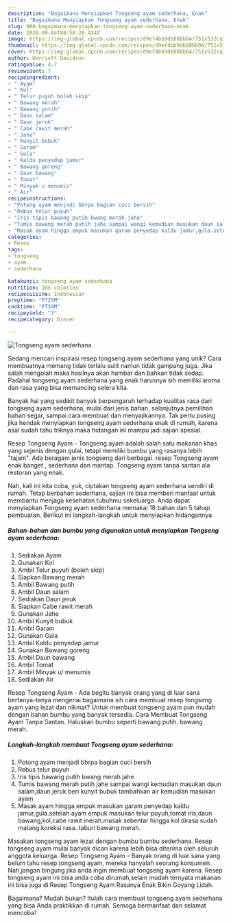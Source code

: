 ```yaml
---
description: "Bagaimana Menyiapkan Tongseng ayam sederhana, Enak"
title: "Bagaimana Menyiapkan Tongseng ayam sederhana, Enak"
slug: 980-bagaimana-menyiapkan-tongseng-ayam-sederhana-enak
date: 2020-09-04T08:58:26.434Z
image: https://img-global.cpcdn.com/recipes/d9ef4bb9db886b04/751x532cq70/tongseng-ayam-sederhana-foto-resep-utama.jpg
thumbnail: https://img-global.cpcdn.com/recipes/d9ef4bb9db886b04/751x532cq70/tongseng-ayam-sederhana-foto-resep-utama.jpg
cover: https://img-global.cpcdn.com/recipes/d9ef4bb9db886b04/751x532cq70/tongseng-ayam-sederhana-foto-resep-utama.jpg
author: Harriett Davidson
ratingvalue: 4.7
reviewcount: 7
recipeingredient:
- " Ayam"
- " Kol"
- " Telur puyuh boleh skip"
- " Bawang merah"
- " Bawang putih"
- " Daun salam"
- " Daun jeruk"
- " Cabe rawit merah"
- " Jahe"
- " Kunyit bubuk"
- " Garam"
- " Gula"
- " Kaldu penyedap jamur"
- " Bawang goreng"
- " Daun bawang"
- " Tomat"
- " Minyak u menumis"
- " Air"
recipeinstructions:
- "Potong ayam menjadi bbrpa bagian cuci bersih"
- "Rebus telur puyuh"
- "Iris tipis bawang putih bwang merah jahe"
- "Tumis bawang merah putih jahe sampai wangi kemudian masukan daun salam,daun jeruk beri kunyit bubuk tambahkan air kemudian masukan ayam"
- "Masak ayam hingga empuk masukan garam penyedap kaldu jamur,gula.setelah ayam empuk masukan telur puyuh,tomat iris,daun bawang,kol,cabe rawit merah.masak sebentar hingga kol dirasa sudah matang.koreksi rasa..taburi bawang merah."
categories:
- Resep
tags:
- tongseng
- ayam
- sederhana

katakunci: tongseng ayam sederhana 
nutrition: 185 calories
recipecuisine: Indonesian
preptime: "PT25M"
cooktime: "PT34M"
recipeyield: "3"
recipecategory: Dinner

---
```



![Tongseng ayam sederhana](https://img-global.cpcdn.com/recipes/d9ef4bb9db886b04/751x532cq70/tongseng-ayam-sederhana-foto-resep-utama.jpg)

Sedang mencari inspirasi resep tongseng ayam sederhana yang unik? Cara membuatnya memang tidak terlalu sulit namun tidak gampang juga. Jika salah mengolah maka hasilnya akan hambar dan bahkan tidak sedap. Padahal tongseng ayam sederhana yang enak harusnya sih memiliki aroma dan rasa yang bisa memancing selera kita.

Banyak hal yang sedikit banyak berpengaruh terhadap kualitas rasa dari tongseng ayam sederhana, mulai dari jenis bahan, selanjutnya pemilihan bahan segar, sampai cara membuat dan menyajikannya. Tak perlu pusing jika hendak menyiapkan tongseng ayam sederhana enak di rumah, karena asal sudah tahu triknya maka hidangan ini mampu jadi sajian spesial.

Resep Tongseng Ayam - Tongseng ayam adalah salah satu makanan khas yang sejenis dengan gulai, tetapi memiliki bumbu yang rasanya lebih &#34;tajam&#34;. Ada beragam jenis tongseng dari berbagai. resep Tongseng ayam enak banget , sederhana dan mantap. Tongseng ayam tanpa santan ala restoran yang enak.


Nah, kali ini kita coba, yuk, ciptakan tongseng ayam sederhana sendiri di rumah. Tetap berbahan sederhana, sajian ini bisa memberi manfaat untuk membantu menjaga kesehatan tubuhmu sekeluarga. Anda dapat menyiapkan Tongseng ayam sederhana memakai 18 bahan dan 5 tahap pembuatan. Berikut ini langkah-langkah untuk menyiapkan hidangannya.

<!--inarticleads1-->

##### Bahan-bahan dan bumbu yang digunakan untuk menyiapkan Tongseng ayam sederhana:

1. Sediakan  Ayam
1. Gunakan  Kol
1. Ambil  Telur puyuh (boleh skip)
1. Siapkan  Bawang merah
1. Ambil  Bawang putih
1. Ambil  Daun salam
1. Sediakan  Daun jeruk
1. Siapkan  Cabe rawit merah
1. Gunakan  Jahe
1. Ambil  Kunyit bubuk
1. Ambil  Garam
1. Gunakan  Gula
1. Ambil  Kaldu penyedap jamur
1. Gunakan  Bawang goreng
1. Ambil  Daun bawang
1. Ambil  Tomat
1. Ambil  Minyak u/ menumis
1. Sediakan  Air


Resep Tongseng Ayam - Ada begitu banyak orang yang di luar sana bertanya-tanya mengenai bagaimana sih cara membuat resep tongseng ayam yang lezat dan nikmat? Untuk membuat tongseng ayam pun mudah dengan bahan bumbu yang banyak tersedia. Cara Membuat Tongseng Ayam Tanpa Santan. Haluskan bumbu seperti bawang putih, bawang merah. 

<!--inarticleads2-->

##### Langkah-langkah membuat Tongseng ayam sederhana:

1. Potong ayam menjadi bbrpa bagian cuci bersih
1. Rebus telur puyuh
1. Iris tipis bawang putih bwang merah jahe
1. Tumis bawang merah putih jahe sampai wangi kemudian masukan daun salam,daun jeruk beri kunyit bubuk tambahkan air kemudian masukan ayam
1. Masak ayam hingga empuk masukan garam penyedap kaldu jamur,gula.setelah ayam empuk masukan telur puyuh,tomat iris,daun bawang,kol,cabe rawit merah.masak sebentar hingga kol dirasa sudah matang.koreksi rasa..taburi bawang merah.


Masakan tongseng ayam lezat dengan bumbu bumbu sederhana. Resep tongseng ayam mulai banyak dicari karena lebih bisa diterima oleh seluruh anggota keluarga. Resep Tongseng Ayam - Banyak orang di luar sana yang belum tahu resep tongseng ayam, mereka hanyalah seorang konsumen. Nah,jangan bingung jika anda ingin membuat tongseng ayam karena. Resep tongseng ayam ini bisa anda coba dirumah,selain mudah ternyata makanan ini bisa juga di Resep Tongseng Ayam Rasanya Enak Bikin Goyang Lidah. 

Bagaimana? Mudah bukan? Itulah cara membuat tongseng ayam sederhana yang bisa Anda praktikkan di rumah. Semoga bermanfaat dan selamat mencoba!
